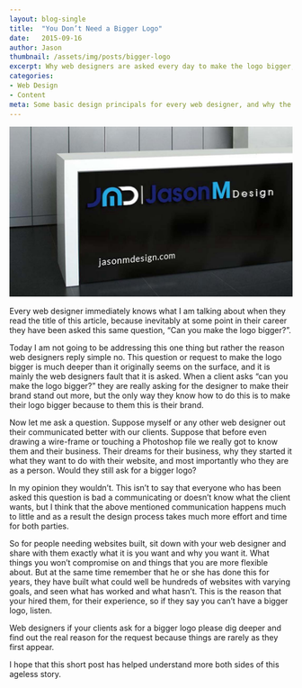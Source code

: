 ```yaml
---
layout: blog-single
title:  "You Don’t Need a Bigger Logo"
date:   2015-09-16
author: Jason
thumbnail: /assets/img/posts/bigger-logo
excerpt: Why web designers are asked every day to make the logo bigger, and why you should say no.
categories:
- Web Design
- Content
meta: Some basic design principals for every web designer, and why the client isn't always right. From the blog at Jason M Design
---
```


![Jason M Design Big Logo](/assets/img/posts/bigger-logo.jpg)

Every web designer immediately knows what I am talking about when they read the title of this article, because inevitably at some point in their career they have been asked this same question, “Can you make the logo bigger?”.

Today I am not going to be addressing this one thing but rather the reason web designers reply simple no. This question or request to make the logo bigger is much deeper than it originally seems on the surface, and it is mainly the web designers fault that it is asked. When a client asks “can you make the logo bigger?” they are really asking for the designer to make their brand stand out more, but the only way they know how to do this is to make their logo bigger because to them this is their brand.

Now let me ask a question. Suppose myself or any other web designer out their communicated better with our clients. Suppose that before even drawing a wire-frame or touching a Photoshop file we really got to know them and their business. Their dreams for their business, why they started it what they want to do with their website, and most importantly who they are as a person. Would they still ask for a bigger logo?

In my opinion they wouldn’t. This isn’t to say that everyone who has been asked this question is bad a communicating or doesn’t know what the client wants, but I think that the above mentioned communication happens much to little and as a result the design process takes much more effort and time for both parties.

So for people needing websites built, sit down with your web designer and share with them exactly what it is you want and why you want it. What things you won’t compromise on and things that you are more flexible about. But at the same time remember that he or she has done this for years, they have built what could well be hundreds of websites with varying goals, and seen what has worked and what hasn’t. This is the reason that your hired them, for their experience, so if they say you can’t have a bigger logo, listen.

Web designers if your clients ask for a bigger logo please dig deeper and find out the real reason for the request because things are rarely as they first appear.

I hope that this short post has helped understand more both sides of this ageless story.
